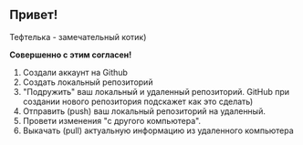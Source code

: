 ## Привет!

Тефтелька - замечательный котик)

**Совершенно с этим согласен!**

1. Создали аккаунт на Github
2. Создать локальный репозиторий
3. "Подружить" ваш локальный и удаленный репозиторий. GitHub при создании нового репозитория подскажет как это сделать)
4. Отправить (push) ваш локальный репозиторий на удаленный.
5. Провети изменения "с другого компьютера".
6. Выкачать (pull) актуальную информацию из удаленного компьютера